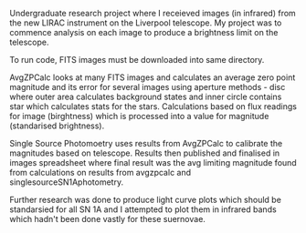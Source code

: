 Undergraduate research project where I receieved images (in infrared) from the new LIRAC instrument on the Liverpool telescope. My project was to commence analysis on each image to produce a brightness limit on the telescope.

To run code, FITS images must be downloaded into same directory.

AvgZPCalc looks at many FITS images and calculates an average zero point magnitude and its error for several images using aperture methods - disc where outer area calculates background states and inner circle contains star which calculates stats for the stars. Calculations based on flux readings for image (birghtness) which is processed into a value for magnitude (standarised brightness). 

Single Source Photomoetry uses results from AvgZPCalc to calibrate the magnitudes based on telescope. Results then published and finalised in images spreadsheet where final result was the avg limiting magnitude found from calculations on results from avgzpcalc and singlesourceSN1Aphotometry. 

Further research was done to produce light curve plots which should be standarsied for all SN 1A and I attempted to plot them in infrared bands which hadn't been done vastly for these suernovae. 


